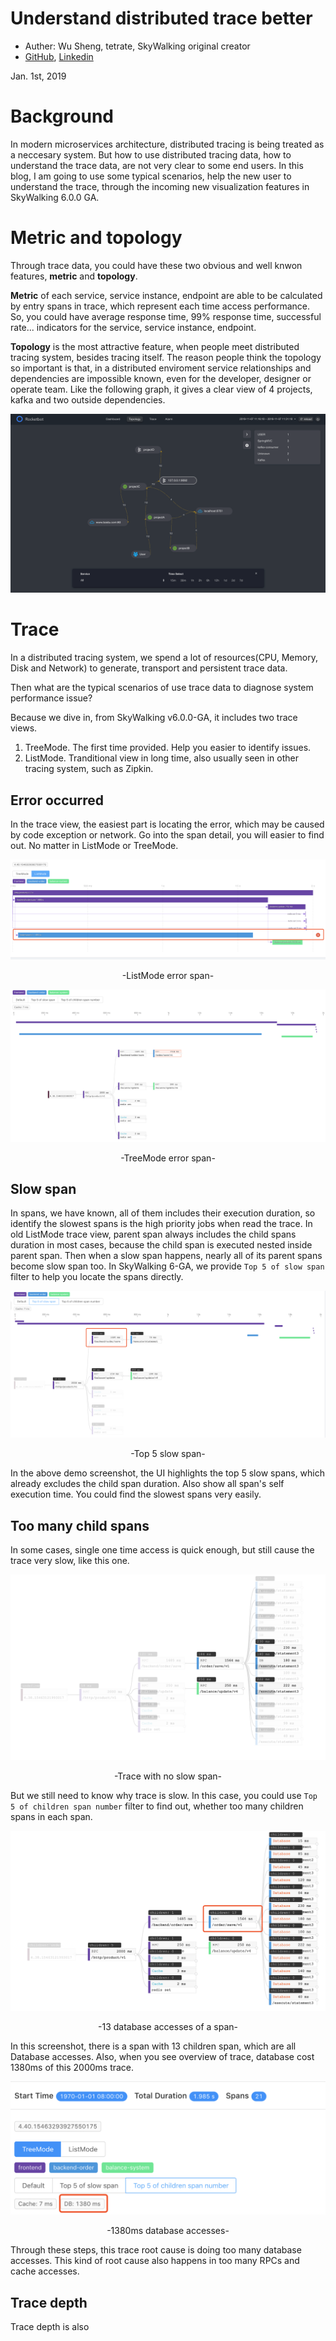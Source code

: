 # Understand distributed trace better

- Auther: Wu Sheng, tetrate, SkyWalking original creator
- [GitHub](https://github.com/wu-sheng), [Linkedin](https://www.linkedin.com/in/wusheng1108)

Jan. 1st, 2019

# Background
In modern microservices architecture, distributed tracing is being treated
as a neccesary system. But how to use distributed tracing data, how to understand
the trace data, are not very clear to some end users.
In this blog, I am going to use some typical scenarios, help
the new user to understand the trace,
through the incoming new visualization features in SkyWalking 6.0.0 GA.

# Metric and topology
Through trace data, you could have these two obvious and well knwon features, **metric**
and **topology**.

**Metric** of each service, service instance, endpoint are able to be calculated by
entry spans in trace, which represent each time access performance. So, you could
have average response time, 99% response time, successful rate... indicators
for the service, service instance, endpoint.

**Topology** is the most attractive feature, when people meet distributed tracing system,
besides tracing itself. The reason people think the topology so important is that,
in a distributed enviroment service relationships and dependencies are impossible known,
even for the developer, designer or operate team. Like the following graph, it gives
a clear view of 4 projects, kafka and two outside dependencies.

![](../.vuepress/public/static/blog/2018-01-01-understand-trace/demo-spring.png)

# Trace
In a distributed tracing system, we spend a lot of resources(CPU, Memory, Disk and Network)
to generate, transport and persistent trace data.

Then what are the typical scenarios
of use trace data to diagnose system performance issue?

Because we dive in, from SkyWalking v6.0.0-GA, it includes two trace views.
1. TreeMode. The first time provided. Help you easier to identify issues.
1. ListMode. Tranditional view in long time, also usually seen in other tracing system, such as Zipkin.

## Error occurred
In the trace view, the easiest part is locating the error, which may be caused by
code exception or network. Go into the span detail, you will easier to find out.
No matter in ListMode or TreeMode.

![](../.vuepress/public/static/blog/2018-01-01-understand-trace/span-error.png)
<p align="center">-ListMode error span-</p>

![](../.vuepress/public/static/blog/2018-01-01-understand-trace/span-error-2.png)
<p align="center">-TreeMode error span-</p>

## Slow span
In spans, we have known, all of them includes their execution duration, so identify
the slowest spans is the high priority jobs when read the trace.
In old ListMode trace view, parent span always includes the child spans duration in most cases,
because the child span is executed nested inside parent span. Then when a slow span happens,
nearly all of its parent spans become slow span too.
In SkyWalking 6-GA,
we provide `Top 5 of slow span` filter to help you locate the spans directly.

![](../.vuepress/public/static/blog/2018-01-01-understand-trace/top5-span.png)
<p align="center">-Top 5 slow span-</p>

In the above demo screenshot, the UI highlights the top 5 slow spans, which already excludes
the child span duration. Also show all span's self execution time. You could find the slowest spans
very easily.

## Too many child spans
In some cases, single one time access is quick enough,
but still cause the trace very slow, like this one.

![](../.vuepress/public/static/blog/2018-01-01-understand-trace/top5-not-clear.png)
<p align="center">-Trace with no slow span-</p>

But we still need to know why trace is slow. In this case, you could use `Top 5 of children span number`
filter to find out, whether too many children spans in each span.

![](../.vuepress/public/static/blog/2018-01-01-understand-trace/too-many-child.png)
<p align="center">-13 database accesses of a span-</p>

In this screenshot, there is a span with 13 children span, which are all Database accesses. Also, when
you see overview of trace, database cost 1380ms of this 2000ms trace.

![](../.vuepress/public/static/blog/2018-01-01-understand-trace/database-long-duration.png)
<p align="center">-1380ms database accesses-</p>

Through these steps, this trace root cause is doing too many database accesses. This kind of root cause
also happens in too many RPCs and cache accesses.

## Trace depth
Trace depth is also
